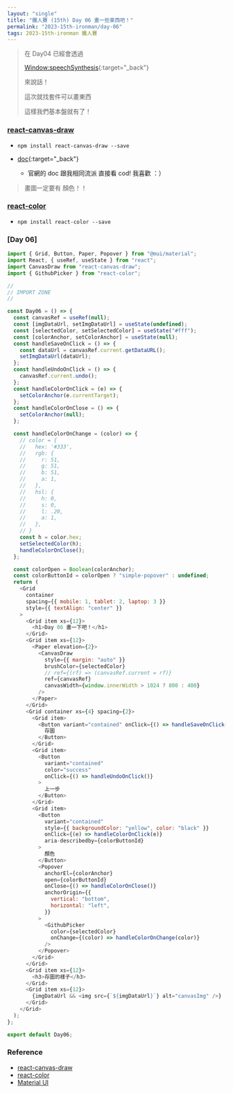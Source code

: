 ```yaml
---
layout: "single"
title: "鐵人賽 (15th) Day 06 畫一些東西吧！"
permalink: "2023-15th-ironman/day-06"
tags: 2023-15th-ironman 鐵人賽
---
```


> 在 Day04 已經會透過 
>
> [Window:speechSynthesis](https://developer.mozilla.org/en-US/docs/Web/API/Window/speechSynthesis){:target="_back"}
>
> 來說話！
>
> 這次就找套件可以畫東西
>
> 這樣我們基本盤就有了！


### [react-canvas-draw](https://github.com/embiem/react-canvas-draw)

 - `npm install react-canvas-draw --save`


 - [doc](https://github.com/embiem/react-canvas-draw/blob/develop/demo/src/index.js){:target="_back"} 
   - 官網的 doc 跟我相同流派 直接看 cod! 我喜歡 ：）
     
> 畫圖一定要有 顏色！！

### [react-color](https://github.com/casesandberg/react-color)

 - `npm install react-color --save`


### [Day 06]

```js
import { Grid, Button, Paper, Popover } from "@mui/material";
import React, { useRef, useState } from "react";
import CanvasDraw from "react-canvas-draw";
import { GithubPicker } from "react-color";

//
// IMPORT ZONE
//

const Day06 = () => {
  const canvasRef = useRef(null);
  const [imgDataUrl, setImgDataUrl] = useState(undefined);
  const [selectedColor, setSelectedColor] = useState("#fff");
  const [colorAnchor, setColorAnchor] = useState(null);
  const handleSaveOnClick = () => {
    const dataUrl = canvasRef.current.getDataURL();
    setImgDataUrl(dataUrl);
  };
  const handleUndoOnClick = () => {
    canvasRef.current.undo();
  };
  const handleColorOnClick = (e) => {
    setColorAnchor(e.currentTarget);
  };
  const handleColorOnClose = () => {
    setColorAnchor(null);
  };

  const handleColorOnChange = (color) => {
    // color = {
    //   hex: '#333',
    //   rgb: {
    //     r: 51,
    //     g: 51,
    //     b: 51,
    //     a: 1,
    //   },
    //   hsl: {
    //     h: 0,
    //     s: 0,
    //     l: .20,
    //     a: 1,
    //   },
    // }
    const h = color.hex;
    setSelectedColor(h);
    handleColorOnClose();
  };

  const colorOpen = Boolean(colorAnchor);
  const colorButtonId = colorOpen ? "simple-popover" : undefined;
  return (
    <Grid
      container
      spacing={{ mobile: 1, tablet: 2, laptop: 3 }}
      style={{ textAlign: "center" }}
    >
      <Grid item xs={12}>
        <h1>Day 06 畫一下吧！</h1>
      </Grid>
      <Grid item xs={12}>
        <Paper elevation={2}>
          <CanvasDraw
            style={{ margin: "auto" }}
            brushColor={selectedColor}
            // ref={(rf) => (canvasRef.current = rf)}
            ref={canvasRef}
            canvasWidth={window.innerWidth > 1024 ? 800 : 400}
          />
        </Paper>
      </Grid>
      <Grid container xs={4} spacing={2}>
        <Grid item>
          <Button variant="contained" onClick={() => handleSaveOnClick()}>
            存圖
          </Button>
        </Grid>
        <Grid item>
          <Button
            variant="contained"
            color="success"
            onClick={() => handleUndoOnClick()}
          >
            上一步
          </Button>
        </Grid>
        <Grid item>
          <Button
            variant="contained"
            style={{ backgroundColor: "yellow", color: "black" }}
            onClick={(e) => handleColorOnClick(e)}
            aria-describedby={colorButtonId}
          >
            顏色
          </Button>
          <Popover
            anchorEl={colorAnchor}
            open={colorButtonId}
            onClose={() => handleColorOnClose()}
            anchorOrigin={{
              vertical: "bottom",
              horizontal: "left",
            }}
          >
            <GithubPicker
              color={selectedColor}
              onChange={(color) => handleColorOnChange(color)}
            />
          </Popover>
        </Grid>
      </Grid>
      <Grid item xs={12}>
        <h3>存圖的樣子</h3>
      </Grid>
      <Grid item xs={12}>
        {imgDataUrl && <img src={`${imgDataUrl}`} alt="canvasImg" />}
      </Grid>
    </Grid>
  );
};

export default Day06;

```

### Reference

- [react-canvas-draw](https://embiem.github.io/react-canvas-draw/)
- [react-color](https://casesandberg.github.io/react-color/)
- [Material UI](https://mui.com/material-ui/getting-started/installation/)
